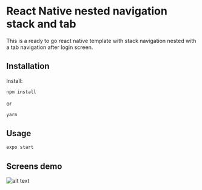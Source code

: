 # React Native nested navigation stack and tab

This is a ready to go react native template with stack navigation nested with a tab navigation after login screen.

## Installation

Install:


```bash
npm install
```

or

```bash
yarn
```

## Usage

```bash
expo start
```

## Screens demo

![alt text](https://raw.githubusercontent.com/mdiaz00147/react-native-nested-navigation-template/master/src/assets/screens/loginScreen.png)

